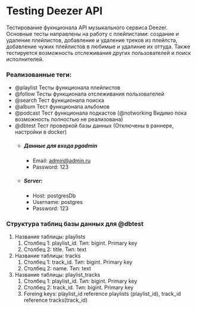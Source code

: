 # Testing Deezer API
Тестирование фукнционала API музыкального сервиса Deezer. Основные тесты направлены на работу с плейлистами: 
создание и удаление плейлистов, добавление и удаление треков из плейлста, добавление чужих плейлистов в любимые
и удалиние их оттуда. Также тестируется возможность отслеживания других пользователей и поиск исполнителей.
### Реализованные теги:
* @playlist Тесты функционала плейлистов
* @follow Тесты функционала отслеживания пользователей
* @search Тест функционала поиска
* @album  Тест функционала альбомов
* @podcast Тест функционала подкастов (@notworking Видимо пока возможность полностью не реализована)
* @dbtest Тест проверкой базы данных (Отключены в раннере, настройки в docker)
  * ##### Данные для входа pgadmin
    * Email: admin@admin.ru
    * Password: 123
  * ##### Server:
    * Host: postgresDb
    * Username: postgres
    * Password: 123

### Структура таблиц базы данных для @dbtest
1. Название таблицы: playlists
   1. Столбец 1: playlist_id. Тип: bigint. Primary key
   2. Столбец 2: title. Тип: text
2. Название таблицы: tracks
    1. Столбец 1: track_id. Тип: bigint. Primary key
    2. Столбец 2: name. Тип: text
3. Название таблицы: playlist_tracks
    1. Столбец 1: playlist_id. Тип: bigint. Primary key
    2. Столбец 2: track_id. Тип: bigint. Primary key
    3. Foreing keys: playlist_id reference playlists (playlist_id), track_id reference tracks(track_id)